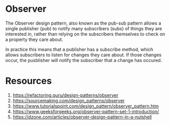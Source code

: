 # Observer 
The Observer design pattern, also known as the pub-sub pattern allows a single publisher (pub) to notify many subscribers (subs) of things they are interested in, rather than relying on the subscribers themselves to check on a property they care about.

In practice this means that a publisher has a subscribe method, which allows subscribers to listen for changes they care about. If those changes occur, the pusblisher will notify the subscriber that a change has occured.

# Resources
1. https://refactoring.guru/design-patterns/observer
2. https://sourcemaking.com/design_patterns/observer
3. https://www.tutorialspoint.com/design_pattern/observer_pattern.htm
4. https://www.geeksforgeeks.org/observer-pattern-set-1-introduction/
5. https://dzone.com/articles/observer-design-pattern-in-a-nutshell

